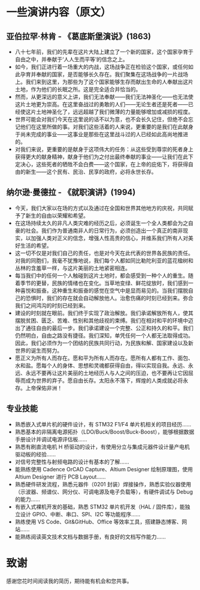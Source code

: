 # 一些演讲内容（原文）

## 亚伯拉罕·林肯 - 《葛底斯堡演说》(1863)

- 八十七年前，我们的先辈在这片大陆上建立了一个新的国家，这个国家孕育于自由之中，并奉献于‘人人生而平等’的信念之上。
- 如今，我们正进行着一场重大的内战，这场战争正在检验这个国家，或任何如此孕育并奉献的国家，是否能够长久存在。我们聚集在这场战争的一片战场上。我们来到这里，为那些为了这个国家能够生存而献出生命的人奉献出这片土地，作为他们的长眠之所。这是完全适合并恰当的。
- 然而，从更深远的意义上讲，我们无法奉献——我们无法神圣化——也无法使这片土地更为崇高。在这里奋战过的勇敢的人们——无论生者还是死者——已经使这片土地神圣化了，远远超越了我们微薄的力量能够增加或减损的程度。
- 世界可能会对我们今天在这里说的话不以为意，也不会长久记住，但绝不会忘记他们在这里所做的事。对我们这些活着的人来说，更重要的是我们在此献身于尚未完成的事业——这事业是那些在这里战斗过的人已经如此高尚地推进的。
- 对我们来说，更重要的是献身于这项伟大的任务：从这些受到尊崇的死者身上获得更大的献身精神，献身于他们为之付出最终奉献的事业——让我们在此下定决心，这些死者的牺牲不会白费——这个国家，在上帝的庇佑下，将获得自由的新生——这个民有、民治、民享的政府，必将永世长存。

## 纳尔逊·曼德拉 - 《就职演讲》(1994)

- 今天，我们大家以在场的方式以及通过在全国和世界其他地方的庆祝，共同赋予了新生的自由以荣耀和希望。
- 在这场持续太久的非凡人类灾难的经历之后，必须诞生一个全人类都会为之自豪的社会。我们作为普通南非人的日常行为，必须创造出一个真正的南非现实，以加强人类对正义的信念，增强人性高贵的信心，并维系我们所有人对美好生活的希望。
- 这一切不仅是对我们自己的责任，也是对今天在此代表的世界各民族的责任。对我的同胞们，我毫不犹豫地说，我们每个人都如同比勒陀利亚的蓝花楹树和丛林的含羞草一样，与这片美丽的土地紧密相连。
- 每当我们中的任何一个人触碰到这片土地时，都会感受到一种个人的重生。随着季节的更替，民族的情绪也在变化。当草地变绿、鲜花绽放时，我们感到一种喜悦和振奋。这种重生和振奋的感觉在空气中是显而易见的。当我们摆脱自己的恐惧时，我们的存在就会自动解放他人。治愈伤痛的时刻已经到来。弥合我们之间鸿沟的时刻已经到来。
- 建设的时刻就在眼前。我们终于实现了政治解放。我们承诺解放所有人，使其摆脱贫困、匮乏、苦难、性别和其他歧视的束缚。我们在相对和平的环境中迈出了通往自由的最后一步。我们承诺建设一个完整、公正和持久的和平。我们仍然明白，自由之路没有捷径。我们深知，单凭任何一个人都无法取得成功。因此，我们必须作为一个团结的民族共同行动，为民族和解、国家建设以及新世界的诞生而努力。
- 愿正义为所有人而存在。愿和平为所有人而存在。愿所有人都有工作、面包、水和盐。愿每个人的身体、思想和灵魂都获得自由，得以实现自我。永远、永远、永远不要再让这片美丽的土地经历人与人之间的压迫，也不要再让它因屈辱而成为世界的弃子。愿自由长存。太阳永不落下，辉煌的人类成就必将永存。上帝保佑非洲！

## 专业技能

- 熟悉嵌入式单片机的硬件设计，有 STM32 F1/F4 单片机相关的项目经历……
- 熟悉基本的非隔离电源拓扑（LDO/Buck/Boost/Buck-Boost），能够根据数据手册设计并调试电源评估板……
- 熟悉有刷直流电机 H 桥驱动的设计，有使用分立与集成元器件设计量产电机驱动板的经验……
- 对信号完整性与射频电路的设计有基本的了解……
- 能熟练使用 Cadence OrCAD Capture、Altium Designer 绘制原理图，使用 Altium Designer 进行 PCB Layout……
- 熟悉硬件研发流程，熟悉元器件（0201 封装）焊接操作，熟悉实验仪器使用（示波器、频谱仪、网分仪、可调电源及电子负载等），有硬件调试与 Debug 的能力……
- 有嵌入式裸机开发的基础，熟悉 STM32 单片机开发（HAL / 固件库），能独立设计 GPIO、中断、串口、SPI、I2C 等功能程序……
- 熟练使用 VS Code、Git&GitHub、Office 等效率工具，搭建静态博客、网站……
- 能熟练阅读英文技术文档与数据手册，有良好的文档写作能力……


# 致谢

感谢您花时间阅读我的简历，期待能有机会和您共事。
